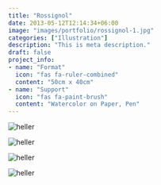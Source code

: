 ```yaml
---
title: "Rossignol"
date: 2013-05-12T12:14:34+06:00
image: "images/portfolio/rossignol-1.jpg"
categories: ["Illustration"]
description: "This is meta description."
draft: false
project_info:
- name: "Format"
  icon: "fas fa-ruler-combined"
  content: "50cm x 40cm"
- name: "Support"
  icon: "fas fa-paint-brush"
  content: "Watercolor on Paper, Pen"
---
```


![heller](/images/portfolio/rossignol-2.jpg)

![heller](/images/portfolio/rossignol-3.jpg)

![heller](/images/portfolio/rossignol-4.jpg)

![heller](/images/portfolio/rossignol-5.jpg)
